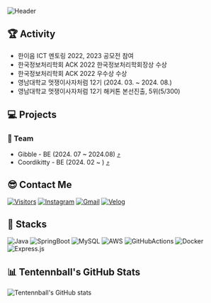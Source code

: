 ![Header](https://capsule-render.vercel.app/api?type=soft&color=auto&height=150&section=header&text=Welcome%20to%20my%20GitHub%20Profile&fontSize=40&animation=twinkling)

## 🏆 Activity
- 한이음 ICT 멘토링 2022, 2023 공모전 참여
- 한국정보처리학회 ACK 2022 한국정보처리학회장상 수상
- 한국정보처리학회 ACK 2022 우수상 수상
- 영남대학교 멋쟁이사자처럼 12기 (2024. 03. ~ 2024. 08.)
- 영남대학교 멋쟁이사자처럼 12기 해커톤 본선진출, 5위(5/300)

## 💻 Projects

### 👥 Team
- Gibble - BE (2024. 07 ~ 2024.08) [⤴](https://github.com/Likelion-YeungNam-Univ/12th-gibble-was)
- Coordikitty - BE (2024. 02 ~ ) [⤴](https://github.com/Coordikitty/coordikitty-BE)
## 😎 Contact Me
[![Visitors](https://hits.seeyoufarm.com/api/count/incr/badge.svg?url=https%3A%2F%2Fgithub.com%2FTentennball%2Fhit-counter&count_bg=%2379C83D&title_bg=%23555555&icon=&icon_color=%23E7E7E7&title=hits&edge_flat=false)](https://hits.seeyoufarm.com)
[![Instagram](https://img.shields.io/badge/Instagram-E4405F?style=flat-square&logo=instagram&logoColor=white)](https://instagram.com/hoo_nisxd)
[![Gmail](https://img.shields.io/badge/Gmail-D14836?style=flat-square&logo=gmail&logoColor=white)](mailto:tenteniball@gmail.com)
[![Velog](https://img.shields.io/badge/Velog-20C997?style=flat-square&logo=velog&logoColor=white)](https://velog.io/@lth8905)

## 📌 Stacks
![Java](https://img.shields.io/badge/Java-007396?style=flat-square&logo=java&logoColor=white)
![SpringBoot](https://img.shields.io/badge/SpringBoot-6DB33F?style=flat-square&logo=springboot&logoColor=white)
![MySQL](https://img.shields.io/badge/MySQL-4479A1?style=flat-square&logo=mysql&logoColor=white)
![AWS](https://img.shields.io/badge/AWS-232F3E?style=flat-square&logo=amazonaws&logoColor=white)
![GitHubActions](https://img.shields.io/badge/GitHubActions-2088FF?style=flat-square&logo=githubactions&logoColor=white)
![Docker](https://img.shields.io/badge/Docker-2496ED?style=flat-square&logo=docker&logoColor=white)
![Express.js](https://img.shields.io/badge/Express.js-000000?style=flat-square&logo=express&logoColor=white)

## 📊 Tentennball's GitHub Stats
![Tentennball's GitHub stats](https://github-readme-stats.vercel.app/api?username=Tentennball&show_icons=true&theme=radical)
